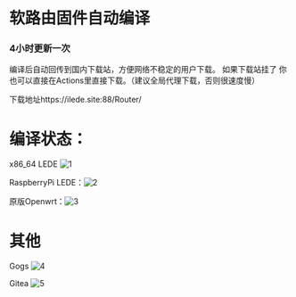 # 软路由固件自动编译

### 4小时更新一次
编译后自动回传到国内下载站，方便网络不稳定的用户下载。
如果下载站挂了 你也可以直接在Actions里直接下载。（建议全局代理下载，否则很速度慢）

下载地址https://ilede.site:88/Router/

# 编译状态：
x86_64 LEDE ![1](https://img.shields.io/github/workflow/status/1orz/My-action/Build-and-Upload-Lean's-x86_64-LEDE)

RaspberryPi LEDE：![2](https://img.shields.io/github/workflow/status/1orz/My-action/Build-and-Upload-Lean's-RaspberryPi-LEDE)

原版Openwrt：![3](https://img.shields.io/github/workflow/status/1orz/My-action/Build-and-Upload-OpenWRT-x86_64)



# 其他
Gogs ![4](https://img.shields.io/github/workflow/status/1orz/My-action/Build-Gogs)

Gitea ![5](https://img.shields.io/github/workflow/status/1orz/My-action/Build-Gitea)
